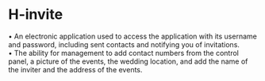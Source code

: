 # H-invite

• An electronic application used to access the application with its username and password, including sent contacts and notifying you of invitations. <br>
• The ability for management to add contact numbers from the control panel, a picture of the events, the wedding location, and add the name of the inviter and the address of the events. <br>
